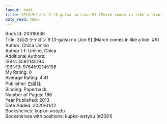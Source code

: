```yaml
---
layout: book
title: 3月のライオン 9 [3-gatsu no Lion 9] (March comes in like a lion,  no. 9)
date_read: None
---
```


Book Id: 20318636<br />
Title: 3月のライオン 9 [3-gatsu no Lion 9] (March comes in like a lion, #9)<br />
Author: Chica Umino<br />
Author l-f: Umino, Chica<br />
Additional Authors: <br />
ISBN: 4592145194<br />
ISBN13: 9784592145196<br />
My Rating: 0<br />
Average Rating: 4.41<br />
Publisher: 白泉社<br />
Binding: Paperback<br />
Number of Pages: 166<br />
Year Published: 2013<br />
Date Added: 2020/01/12<br />
Bookshelves: kupka-wstydu<br />
Bookshelves with positions: kupka-wstydu (#2081)<br />


